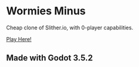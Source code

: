 # Wormies Minus
 Cheap clone of Slither.io, with 0-player capabilities.

[Play Here!](https://kaizarnike.itch.io/wormies-minus)

## Made with Godot 3.5.2